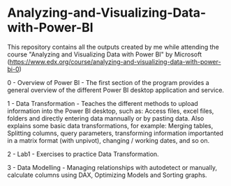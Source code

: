# Analyzing-and-Visualizing-Data-with-Power-BI
This repository contains all the outputs created by me while attending the course "Analyzing and Visualizing Data with Power BI" 
by Microsoft (https://www.edx.org/course/analyzing-and-visualizing-data-with-power-bi-0)

0 - Overview of Power BI - 
The first section of the program provides a general overview of the different Power BI desktop application and service.

1 - Data Transformation -
Teaches the different methods to upload information into the Power BI desktop, such as: Access files, excel files, folders and directly
entering data mannually or by pasting data.
Also explains some basic data transformations, for example: Merging tables, Splitting columns, query parameters, transforming information
importanted in a matrix format (with unpivot), changing / working dates, and so on.

2 - Lab1 -
Exercises to practice Data Transformation.

3 - Data Modelling -
Managing relationships with autodetect or manually, calculate columns using DAX, Optimizing Models and Sorting graphs.
